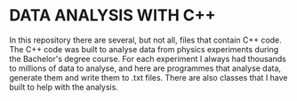 # DATA ANALYSIS WITH C++
In this repository there are several, but not all, files that contain C++ code.
The C++ code was built to analyse data from physics experiments during the Bachelor's degree course.
For each experiment I always had thousands to millions of data to analyse, and here are programmes that analyse data,
generate them and write them to .txt files.
There are also classes that I have built to help with the analysis.
